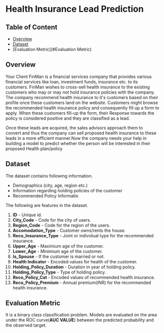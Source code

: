 # Health Insurance Lead Prediction

## Table of Content
* [Overview](#overview)
* [Dataset](#dataset)
* [Evaluation Metric](#Evaluation Metric)

## Overview

Your Client FinMan is a financial services company that provides various financial services like loan, investment funds, insurance etc. to its customers. FinMan wishes to cross-sell health insurance to the existing customers who may or may not hold insurance policies with the company. The company recommend health insurance to it's customers based on their profile once these customers land on the website. Customers might browse the recommended health insurance policy and consequently fill up a form to apply. When these customers fill-up the form, their Response towards the policy is considered positive and they are classified as a lead.

Once these leads are acquired, the sales advisors approach them to convert and thus the company can sell proposed health insurance to these leads in a more efficient manner.Now the company needs your help in building a model to predict whether the person will be interested in their proposed Health plan/policy

## Dataset

The dataset contains following information.
   * Demographics (city, age, region etc.)
   * Information regarding holding policies of the customer
   * Recommended Policy Informatio   
    
The following are features in the dataset.
1) **ID** - Unique id.
2) **City_Code** - Code for the city of users.
3) **Region_Code** - Code for the region of the users.
4) **Accomodation_Type** - Customer owns/rents the house.
5) **Reco_Insurance_Type** - Joint or individual type for the recommended insurance.
6) **Upper_Age** - Maximium age of the customer.
7) **Lower_Age** - Minimium age of the customer.
8) **Is_Spouse** - If the customer is married or not.
9) **Health Indicator** - Encoded values for health of the customer.
10) **Holding_Policy_Duration** - Duration in year of holding policy.
11) **Holding_Policy_Type** - Type of holding policy.
12) **Reco_Policy_Cat** - Encoded values of recommended health insurance.
13) **Reco_Policy_Premium** - Annual premium(INR) for the recommended health insurance.

## Evaluation Metric
It is a binary class classification problem.
Models are evaluated on the area under the ROC curve(**AUC VALUE**) between the predicted probability and the observed target.

